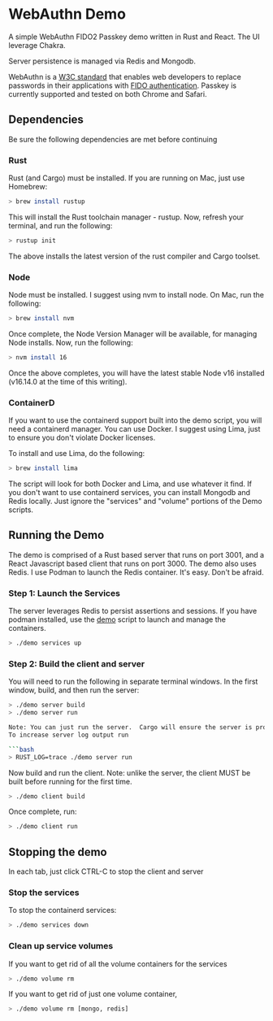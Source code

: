 # WebAuthn Demo
A simple WebAuthn FIDO2 Passkey demo written in Rust and React.  The UI leverage Chakra. 

Server persistence is managed via Redis and Mongodb.

WebAuthn is a [W3C standard][w3c] that enables web developers to replace passwords in their applications with [FIDO authentication][fido2]. Passkey is currently supported and tested on both Chrome and Safari.

## Dependencies
Be sure the following dependencies are met before continuing

### Rust
Rust (and Cargo) must be installed.  If you are running on Mac, just use Homebrew:

```bash
> brew install rustup
```
This will install the Rust toolchain manager - rustup. Now, refresh your terminal, and
run the following:

```bash
> rustup init
```
The above installs the latest version of the rust compiler and Cargo toolset.

### Node
Node must be installed.  I suggest using nvm to install node.  On Mac, run the following:

```bash
> brew install nvm
```
Once complete, the Node Version Manager will be available, for managing Node installs.  Now, run the following:

```bash
> nvm install 16
```
Once the above completes, you will have the latest stable Node v16 installed (v16.14.0 at the time of this writing).

### ContainerD
If you want to use the containerd support built into the demo script, you will need a
containerd manager.  You can use Docker.  I suggest using Lima, just to ensure you don't violate Docker licenses.

To install and use Lima, do the following:

```bash
> brew install lima
```

The script will look for both Docker and Lima, and use whatever it find.  If you don't want to use containerd services, you can install Mongodb and Redis locally. Just ignore the "services" and "volume" portions of the Demo scripts.

## Running the Demo
The demo is comprised of a Rust based server that runs on port 3001, and a React Javascript based client that runs on port 3000.  The demo also uses Redis.  I use Podman to launch the Redis container.  It's easy.  Don't be afraid. 

### Step 1: Launch the Services
The server leverages Redis to persist assertions and sessions. 
If you have podman installed, use the [demo](./demo) script to launch and manage the containers.

```bash
> ./demo services up
```

### Step 2: Build the client and server
You will need to run the following in separate terminal windows.  In the first window, build, and then run the server:

```bash
> ./demo server build
> ./demo server run

Note: You can just run the server.  Cargo will ensure the server is properly build before running.
To increase server log output run

```bash
> RUST_LOG=trace ./demo server run
```
Now build and run the client.  Note: unlike the server, the client MUST be built before running for the first time.

```bash
> ./demo client build
```
Once complete, run:

```bash
> ./demo client run
```

## Stopping the demo

In each tab, just click CTRL-C to stop the client and server

### Stop the services

To stop the containerd services:

```bash
> ./demo services down
```

### Clean up service volumes

If you want to get rid of all the volume containers for the services

```bash
> ./demo volume rm
```

If you want to get rid of just one volume container,

```bash
> ./demo volume rm [mongo, redis]
```

[w3c]: https://w3c.github.io/webauthn/
[fido2]: https://fidoalliance.org/fido2/
[create-react-app]: https://create-react-app.dev/